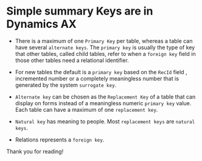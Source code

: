 # Simple summary Keys are in Dynamics AX


* There is a maximum of one `Primary Key` per table, whereas a table can have several `alternate keys`. The `primary key` is usually the type of key that other tables, called child tables, refer to when a `foreign key` field in those other tables need a relational identifier.

* For new tables the default is a `primary key` based on the `RecId` field , incremented number or a completely meaningless number that is generated by the system `surrogate key`.

* `Alternate key` can be chosen as the `Replacement Key` of a table that can display on forms instead of a meaningless numeric `primary key` value. Each table can have a maximum of one `replacement key`.

* `Natural key` has meaning to people. Most `replacement keys` are `natural keys`.

* Relations represents a `foreign key`.

Thank you for reading!

